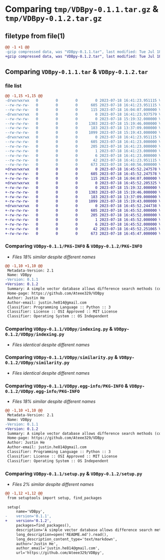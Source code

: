 # Comparing `tmp/VDBpy-0.1.1.tar.gz` & `tmp/VDBpy-0.1.2.tar.gz`

## filetype from file(1)

```diff
@@ -1 +1 @@
-gzip compressed data, was "VDBpy-0.1.1.tar", last modified: Tue Jul 18 16:41:23 2023, max compression
+gzip compressed data, was "VDBpy-0.1.2.tar", last modified: Tue Jul 18 16:45:52 2023, max compression
```

## Comparing `VDBpy-0.1.1.tar` & `VDBpy-0.1.2.tar`

### file list

```diff
@@ -1,15 +1,15 @@
-drwxrwxrwx   0        0        0        0 2023-07-18 16:41:23.951115 VDBpy-0.1.1/
--rw-rw-rw-   0        0        0      605 2023-07-18 16:41:23.951115 VDBpy-0.1.1/PKG-INFO
--rw-rw-rw-   0        0        0      115 2023-07-18 16:04:07.000000 VDBpy-0.1.1/README.md
-drwxrwxrwx   0        0        0        0 2023-07-18 16:41:23.937579 VDBpy-0.1.1/VDBpy/
--rw-rw-rw-   0        0        0        0 2023-07-18 15:19:32.000000 VDBpy-0.1.1/VDBpy/__init__.py
--rw-rw-rw-   0        0        0     1303 2023-07-18 15:19:46.000000 VDBpy-0.1.1/VDBpy/indexing.py
--rw-rw-rw-   0        0        0      183 2023-07-18 13:37:09.000000 VDBpy-0.1.1/VDBpy/query.py
--rw-rw-rw-   0        0        0     1099 2023-07-18 15:19:43.000000 VDBpy-0.1.1/VDBpy/similarity.py
-drwxrwxrwx   0        0        0        0 2023-07-18 16:41:23.951115 VDBpy-0.1.1/VDBpy.egg-info/
--rw-rw-rw-   0        0        0      605 2023-07-18 16:41:23.000000 VDBpy-0.1.1/VDBpy.egg-info/PKG-INFO
--rw-rw-rw-   0        0        0      205 2023-07-18 16:41:23.000000 VDBpy-0.1.1/VDBpy.egg-info/SOURCES.txt
--rw-rw-rw-   0        0        0        1 2023-07-18 16:41:23.000000 VDBpy-0.1.1/VDBpy.egg-info/dependency_links.txt
--rw-rw-rw-   0        0        0        6 2023-07-18 16:41:23.000000 VDBpy-0.1.1/VDBpy.egg-info/top_level.txt
--rw-rw-rw-   0        0        0       42 2023-07-18 16:41:23.951115 VDBpy-0.1.1/setup.cfg
--rw-rw-rw-   0        0        0      673 2023-07-18 16:40:56.000000 VDBpy-0.1.1/setup.py
+drwxrwxrwx   0        0        0        0 2023-07-18 16:45:52.247578 VDBpy-0.1.2/
+-rw-rw-rw-   0        0        0      605 2023-07-18 16:45:52.247578 VDBpy-0.1.2/PKG-INFO
+-rw-rw-rw-   0        0        0      115 2023-07-18 16:04:07.000000 VDBpy-0.1.2/README.md
+drwxrwxrwx   0        0        0        0 2023-07-18 16:45:52.205325 VDBpy-0.1.2/VDBpy/
+-rw-rw-rw-   0        0        0        0 2023-07-18 15:19:32.000000 VDBpy-0.1.2/VDBpy/__init__.py
+-rw-rw-rw-   0        0        0     1303 2023-07-18 15:19:46.000000 VDBpy-0.1.2/VDBpy/indexing.py
+-rw-rw-rw-   0        0        0      183 2023-07-18 13:37:09.000000 VDBpy-0.1.2/VDBpy/query.py
+-rw-rw-rw-   0        0        0     1099 2023-07-18 15:19:43.000000 VDBpy-0.1.2/VDBpy/similarity.py
+drwxrwxrwx   0        0        0        0 2023-07-18 16:45:52.244738 VDBpy-0.1.2/VDBpy.egg-info/
+-rw-rw-rw-   0        0        0      605 2023-07-18 16:45:52.000000 VDBpy-0.1.2/VDBpy.egg-info/PKG-INFO
+-rw-rw-rw-   0        0        0      205 2023-07-18 16:45:52.000000 VDBpy-0.1.2/VDBpy.egg-info/SOURCES.txt
+-rw-rw-rw-   0        0        0        1 2023-07-18 16:45:52.000000 VDBpy-0.1.2/VDBpy.egg-info/dependency_links.txt
+-rw-rw-rw-   0        0        0        6 2023-07-18 16:45:52.000000 VDBpy-0.1.2/VDBpy.egg-info/top_level.txt
+-rw-rw-rw-   0        0        0       42 2023-07-18 16:45:52.251065 VDBpy-0.1.2/setup.cfg
+-rw-rw-rw-   0        0        0      673 2023-07-18 16:45:47.000000 VDBpy-0.1.2/setup.py
```

### Comparing `VDBpy-0.1.1/PKG-INFO` & `VDBpy-0.1.2/PKG-INFO`

 * *Files 18% similar despite different names*

```diff
@@ -1,10 +1,10 @@
 Metadata-Version: 2.1
 Name: VDBpy
-Version: 0.1.1
+Version: 0.1.2
 Summary: A simple vector database allows difference search methods (consine similarity and euclidean distance ect.)
 Home-page: https://github.com/Ateee329/VDBpy
 Author: Justin He
 Author-email: justin.he814@gmail.com
 Classifier: Programming Language :: Python :: 3
 Classifier: License :: OSI Approved :: MIT License
 Classifier: Operating System :: OS Independent
```

### Comparing `VDBpy-0.1.1/VDBpy/indexing.py` & `VDBpy-0.1.2/VDBpy/indexing.py`

 * *Files identical despite different names*

### Comparing `VDBpy-0.1.1/VDBpy/similarity.py` & `VDBpy-0.1.2/VDBpy/similarity.py`

 * *Files identical despite different names*

### Comparing `VDBpy-0.1.1/VDBpy.egg-info/PKG-INFO` & `VDBpy-0.1.2/VDBpy.egg-info/PKG-INFO`

 * *Files 18% similar despite different names*

```diff
@@ -1,10 +1,10 @@
 Metadata-Version: 2.1
 Name: VDBpy
-Version: 0.1.1
+Version: 0.1.2
 Summary: A simple vector database allows difference search methods (consine similarity and euclidean distance ect.)
 Home-page: https://github.com/Ateee329/VDBpy
 Author: Justin He
 Author-email: justin.he814@gmail.com
 Classifier: Programming Language :: Python :: 3
 Classifier: License :: OSI Approved :: MIT License
 Classifier: Operating System :: OS Independent
```

### Comparing `VDBpy-0.1.1/setup.py` & `VDBpy-0.1.2/setup.py`

 * *Files 2% similar despite different names*

```diff
@@ -1,12 +1,12 @@
 from setuptools import setup, find_packages
 
 setup(
     name='VDBpy',
-    version='0.1.1',
+    version='0.1.2',
     packages=find_packages(),
     description='A simple vector database allows difference search methods (consine similarity and euclidean distance ect.)',
     long_description=open('README.md').read(),
     long_description_content_type='text/markdown',
     author='Justin He',
     author_email='justin.he814@gmail.com',
     url='https://github.com/Ateee329/VDBpy',
```

